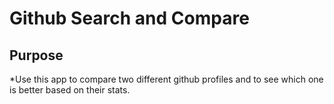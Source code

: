 # Github Search and Compare


## Purpose

*Use this app to compare two different github profiles and to see which one is better based on their stats. 
